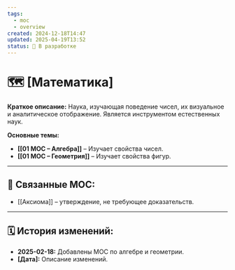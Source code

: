 ```yaml
---
tags:
  - moc
  - overview
created: 2024-12-18T14:47
updated: 2025-04-19T13:52
status: 🚧 В разработке
---
```


# 🗺️ **[Математика]**

**Краткое описание:**  Наука, изучающая поведение чисел, их визуальное и аналитическое отображение. Является инструментом естественных наук.

**Основные темы:**

- **[[01 МОС – Алгебра]]** – Изучает свойства чисел.
- **[[01 МОС – Геометрия]]** – Изучает свойства фигур.

---

## 🔗 **Связанные MOC:**

- [[Аксиома]] – утверждение, не требующее доказательств.

- - -
## 🗓️ **История изменений:**

- **2025-02-18:**  Добавлены МОС по алгебре и геометрии.
- **[Дата]:**  Описание изменений.